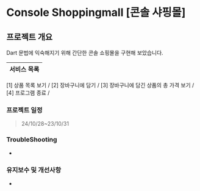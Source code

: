 
# Console Shoppingmall [콘솔 샤핑몰]

## 프로젝트 개요
Dart 문법에 익숙해지기 위해 간단한 콘솔 쇼핑몰을 구현해 보았습니다. 

| 서비스 목록 |
| :---: |
[1] 상품 목록 보기 / [2] 장바구니에 담기 / [3] 장바구니에 담긴 상품의 총 가격 보기 / [4] 프로그램 종료 /




### 프로젝트 일정
> 24/10/28~23/10/31

### TroubleShooting
- 

### 유지보수 및 개선사항
- 

